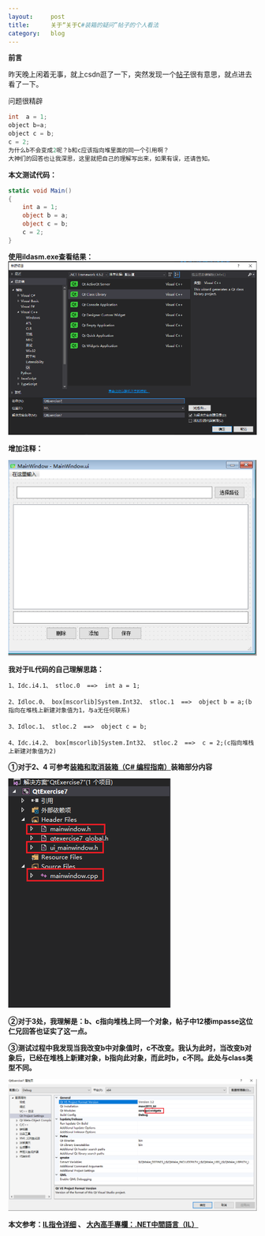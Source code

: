 ```yaml
---
layout:     post
title:      关于“关于C#装箱的疑问”帖子的个人看法
category: 	blog
---
```


**前言**

昨天晚上闲着无事，就上csdn逛了一下，突然发现一个[帖子](http://bbs.csdn.net/topics/392266097)很有意思，就点进去看了一下。

问题很精辟

```c
int  a = 1;
object b=a;
object c = b;
c = 2;
为什么b不会变成2呢？b和c应该指向堆里面的同一个引用啊？
大神们的回答也让我深思，这里就把自己的理解写出来，如果有误，还请告知。
```

**本文测试代码：**

```c#
static void Main()
{
    int a = 1;
    object b = a;
    object c = b;
    c = 2;
}
```

**使用ildasm.exe查看结果：**
![1](/images/vs创建qt-dll并使用qt控制台测试/1.PNG)

**增加注释：**

![2](/images/vs创建qt-dll并使用qt控制台测试/2.PNG)

**我对于IL代码的自己理解思路：**

```
1、Idc.i4.1、 stloc.0  ==>  int a = 1;

2、Idloc.0、 box[mscorlib]System.Int32、 stloc.1  ==>  object b = a;(b指向在堆栈上新建对象值为1，与a无任何联系)

3、Idloc.1、 stloc.2  ==>  object c = b;

4、Idc.i4.2、 box[mscorlib]System.Int32、 stloc.2  ==>  c = 2;(c指向堆栈上新建对象值为2)
```

**①对于2、4  可参考[装箱和取消装箱（C# 编程指南）](https://docs.microsoft.com/zh-cn/dotnet/csharp/programming-guide/types/boxing-and-unboxing)装箱部分内容**

![3](/images/vs创建qt-dll并使用qt控制台测试/3.PNG)

**②对于3处，我理解是：b、c指向堆栈上同一个对象，帖子中12楼impasse这位仁兄回答也证实了这一点。**

**③测试过程中我发现当我改变b中对象值时，c不改变。我认为此时，当改变b对象后，已经在堆栈上新建对象，b指向此对象，而此时b，c不同。此处与class类型不同。**

![4](/images/vs创建qt-dll并使用qt控制台测试/4.PNG)

**本文参考：[IL指令详细](http://www.cnblogs.com/zery/p/3368460.html)  、 [大內高手專欄：.NET中間語言（IL）](https://msdn.microsoft.com/zh-tw/library/dd229210.aspx)**